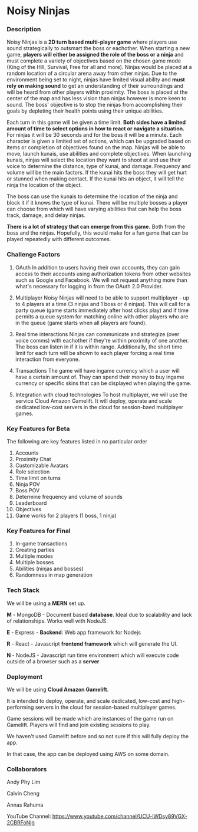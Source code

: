 # Noisy Ninjas

### Description

Noisy Ninjas is a **2D turn based multi-player game** where players use sound strategically to outsmart the boss or eachother. When starting a new game, **players will either be assigned the role of the boss or a ninja** and must complete a variety of objectives based on the chosen game mode (King of the Hill, Survival, Free for all and more). Ninjas would be placed at a random location of a circular arena away from other ninjas. Due to the environment being set to night, ninjas have limited visual ability and **must rely on making sound** to get an understanding of their surroundings and will be heard from other players within proximity. The boss is placed at the center of the map and has less vision than ninjas however is more keen to sound. The boss' objective is to stop the ninjas from accomplishing their goals by depleting their health points using their unique abilities.

Each turn in this game will be given a time limit. **Both sides have a limited amount of time to select options in how to react or navigate a situation.** For ninjas it will be 30 seconds and for the boss it will be a minute. Each character is given a limited set of actions, which can be upgraded based on items or completion of objectives found on the map. Ninjas will be able to move, launch kunais, use abilities and complete objectives. When launching kunais, ninjas will select the location they want to shoot at and use their voice to determine the distance, type of kunai, and damage. Frequency and volume will be the main factors. If the kunai hits the boss they will get hurt or stunned when making contact. If the kunai hits an object, it will tell the ninja the location of the object.

The boss can use the kunais to determine the location of the ninja and block it if it knows the type of kunai. There will be multiple bosses a player can choose from which will have varying abilities that can help the boss track, damage, and delay ninjas.

**There is a lot of strategy that can emerge from this game.** Both from the boss and the ninjas. Hopefully, this would make for a fun game that can be played repeatedly with different outcomes.

### Challenge Factors

1. OAuth
   In addition to users having their own accounts, they can gain access to their accounts using authorization tokens from other websites such as Google and Facebook. We will not request anything more than what's necessary for logging in from the OAuth 2.0 Provider.

2. Multiplayer
   Noisy Ninjas will need to be able to support multiplayer - up to 4 players at a time (3 ninjas and 1 boss or 4 ninjas). This will call for a party queue (game starts immediately after host clicks play) and if time permits a queue system for matching online with other players who are in the queue (game starts when all players are found).

3. Real time interactions
   Ninjas can communicate and strategize (over voice comms) with eachother if they're within proximity of one another. The boss can listen in if it is within range. Additionally, the short time limit for each turn will be shown to each player forcing a real time interaction from everyone.

4. Transactions
   The game will have ingame currency which a user will have a certain amount of. They can spend their money to buy ingame currency or specific skins that can be displayed when playing the game.

5. Integration with cloud technologies
   To host multiplayer, we will use the service Cloud Amazon Gamelift. It will deploy, operate and scale dedicated low-cost servers in the cloud for session-baed multiplayer games.

### Key Features for Beta

The following are key features listed in no particular order

1. Accounts
2. Proximity Chat
3. Customizable Avatars
4. Role selection
5. Time limit on turns
6. Ninja POV
7. Boss POV
8. Determine frequency and volume of sounds
9. Leaderboard
10. Objectives
11. Game works for 2 players (1 boss, 1 ninja)

### Key Features for Final

1.  In-game transactions
2.  Creating parties
3.  Multiple modes
4.  Multiple bosses
5.  Abilities (ninjas and bosses)
6.  Randomness in map generation

### Tech Stack

We will be using a **MERN** set up.

**M** - MongoDB - Document based **database**. Ideal due to scalability and lack of relationships. Works well with NodeJS.

**E** - Express - **Backend**: Web app framework for Nodejs

**R** - React - Javascript **frontend framework** which will generate the UI.

**N** - NodeJS - Javascript run time environment which will execute code outside of a browser such as a **server**

### Deployment

We will be using **Cloud Amazon Gamelift**.

It is intended to deploy, operate, and scale dedicated, low-cost and high-performing servers in the cloud for session-based multiplayer games.

Game sessions will be made which are instances of the game run on Gamelift. Players will find and join existing sessions to play.

We haven't used Gamelift before and so not sure if this will fully deploy the app.

In that case, the app can be deployed using AWS on some domain.

### Collaborators

Andy Phy Lim

Calvin Cheng

Annas Rahuma

YouTube Channel: https://www.youtube.com/channel/UCU-lWDsy89VGX-2CBRFoNlg
